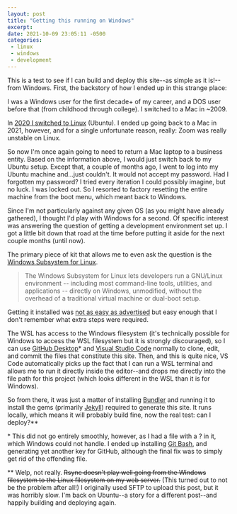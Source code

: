 ```yaml
---
layout: post
title: "Getting this running on Windows"
excerpt: 
date: 2021-10-09 23:05:11 -0500
categories: 
 - linux
 - windows
 - development
---
```


This is a test to see if I can build and deploy this site--as simple as it is!--from Windows. First, the backstory of how I ended up in this strange place:

I was a Windows user for the first decade+ of my career, and a DOS user before that (from childhood through college). I switched to a Mac in ~2009.

In [2020 I switched to Linux](https://www.daniel.industries/2020/07/11/my-linux-setup/) (Ubuntu). I ended up going back to a Mac in 2021, however, and for a single unfortunate reason, really: Zoom was really unstable on Linux.

So now I'm once again going to need to return a Mac laptop to a business entity. Based on the information above, I would just switch back to my Ubuntu setup. Except that, a couple of months ago, I went to log into my Ubuntu machine and...just couldn't. It would not accept my password. Had I forgotten my password? I tried every iteration I could possibly imagine, but no luck. I was locked out. So I resorted to factory resetting the entire machine from the boot menu, which meant back to Windows.

Since I'm not particularly against any given OS (as you might have already gathered), I thought I'd play with Windows for a second. Of specific interest was answering the question of getting a development environment set up. I got a little bit down that road at the time before putting it aside for the next couple months (until now).

The primary piece of kit that allows me to even ask the question is the [Windows Subsystem for Linux](https://docs.microsoft.com/en-us/windows/wsl/). 

> The Windows Subsystem for Linux lets developers run a GNU/Linux environment -- including most command-line tools, utilities, and applications -- directly on Windows, unmodified, without the overhead of a traditional virtual machine or dual-boot setup.

Getting it installed was [not as easy as advertised](https://docs.microsoft.com/en-us/windows/wsl/install) but easy enough that I don't remember what extra steps were required.

The WSL has access to the Windows filesystem (it's technically possible for Windows to access the WSL filesystem but it is strongly discouraged), so I can use [GitHub Desktop](https://desktop.github.com/)\* and [Visual Studio Code](https://code.visualstudio.com/) normally to clone, edit, and commit the files that constitute this site. Then, and this is quite nice, VS Code automatically picks up the fact that I can run a WSL terminal and allows me to run it directly inside the editor--and drops me directly into the file path for this project (which looks different in the WSL than it is for Windows).

So from there, it was just a matter of installing [Bundler](https://bundler.io/) and running it to install the gems (primarily [Jekyll](https://jekyllrb.com/)) required to generate this site. It runs locally, which means it will probably build fine, now the real test: can I deploy?\*\*

\* This did not go entirely smoothly, however, as I had a file with a ? in it, which Windows could not handle. I ended up installing [Git Bash](https://gitforwindows.org/), and generating yet another key for GitHub, although the final fix was to simply get rid of the offending file.

\*\* Welp, not really. ~~Rsync doesn't play well going from the Windows filesystem to the Linux filesystem on my web server.~~ (This turned out to not be the problem after all!) I originally used SFTP to upload this post, but it was horribly slow. I'm back on Ubuntu--a story for a different post--and happily building and deploying again.

